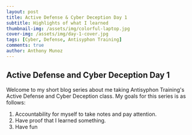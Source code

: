 ```yaml
---
layout: post
title: Active Defense & Cyber Deception Day 1
subtitle: Highlights of what I learned
thumbnail-img: /assets/img/colorful-laptop.jpg
cover-img: /assets/img/day-1-cover.jpg
tags: [Cyber, Defense, Antisyphon Training]
comments: true
author: Anthony Munoz
---
```


## Active Defense and Cyber Deception Day 1

Welcome to my short blog series about me taking Antisyphon Training's Active Defense and Cyber Deception class. My goals for this series is as follows:

1. Accountability for myself to take notes and pay attention.
2. Have proof that I learned something.
3. Have fun
